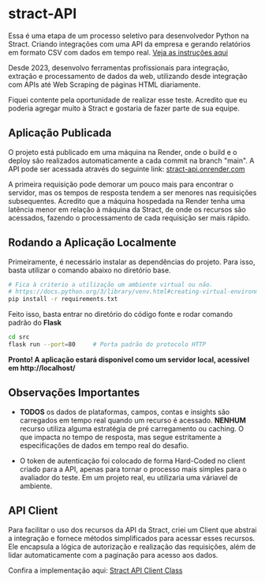 # stract-API

Essa é uma etapa de um processo seletivo para desenvolvedor Python na Stract. Criando integrações com uma API da empresa e gerando relatórios em formato CSV com dados em tempo real. [Veja as instruções aqui](/instructions.txt)

Desde 2023, desenvolvo ferramentas profissionais para integração, extração e processamento de dados da web, utilizando desde integração com APIs até Web Scraping de páginas HTML diariamente.

Fiquei contente pela oportunidade de realizar esse teste. Acredito que eu poderia agregar muito à Stract e gostaria de fazer parte de sua equipe.

## Aplicação Publicada

O projeto está publicado em uma máquina na Render, onde o build e o deploy são realizados automaticamente a cada commit na branch "main". A API pode ser acessada através do seguinte link: [stract-api.onrender.com](https://stract-api.onrender.com/)

A primeira requisição pode demorar um pouco mais para encontrar o servidor, mas os tempos de resposta tendem a ser menores nas requisições subsequentes. Acredito que a máquina hospedada na Render tenha uma latência menor em relação à máquina da Stract, de onde os recursos são acessados, fazendo o processamento de cada requisição ser mais rápido.

## Rodando a Aplicação Localmente

Primeiramente, é necessário instalar as dependências do projeto. Para isso, basta utilizar o comando abaixo no diretório base.

```bash
# Fica à criterio a utilização um ambiente virtual ou não.
# https://docs.python.org/3/library/venv.html#creating-virtual-environments
pip install -r requirements.txt
```

Feito isso, basta entrar no diretório do código fonte e rodar comando padrão do **Flask**

```bash
cd src
flask run --port=80     # Porta padrão do protocolo HTTP
```

**Pronto! A aplicação estará disponivel como um servidor local, acessível em http://localhost/**

## Observações Importantes

- **TODOS** os dados de plataformas, campos, contas e insights são carregados em tempo real quando um recurso é acessado. **NENHUM** recurso utiliza alguma estratégia de pré carregamento ou caching. O que impacta no tempo de resposta, mas segue estritamente a especificações de dados em tempo real do desafio.

- O token de autenticação foi colocado de forma Hard-Coded no client criado para a API, apenas para tornar o processo mais simples para o avaliador do teste. Em um projeto real, eu utilizaria uma váriavel de ambiente.

## API Client

Para facilitar o uso dos recursos da API da Stract, criei um Client que abstrai a integração e fornece métodos simplificados para acessar esses recursos. Ele encapsula a lógica de autorização e realização das requisições, além de lidar automaticamente com a paginação para acesso aos dados.

Confira a implementação aqui: [Stract API Client Class](/src/modules/stract_api_client.py)
